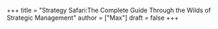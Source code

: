 +++
title = "Strategy Safari:The Complete Guide Through the Wilds of Strategic Management"
author = ["Max"]
draft = false
+++
